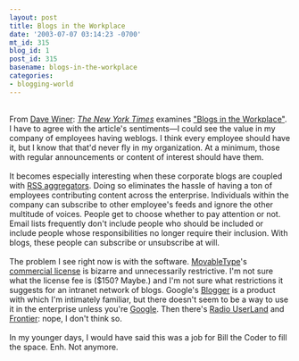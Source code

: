 ```yaml
---
layout: post
title: Blogs in the Workplace
date: '2003-07-07 03:14:23 -0700'
mt_id: 315
blog_id: 1
post_id: 315
basename: blogs-in-the-workplace
categories:
- blogging-world
---
```

<br />From <a href="http://www.scripting.com/">Dave Winer</a>: <a href="http://www.nytimes.com/"><cite>The New York Times</cite></a> examines <a href="http://www.nytimes.com/2003/07/07/technology/07NECO.html?ex=1372910400&amp;en=a1c9026c667117bf&amp;ei=5007&amp;partner=USERLAND">"Blogs in the Workplace"</a>. I have to agree with the article's sentiments&#x2014;I could see the value in my company of employees having weblogs. I think every employee should have it, but I know that that'd never fly in my organization. At a minimum, those with regular announcements or content of interest should have them.<br /><br />It becomes especially interesting when these corporate blogs are coupled with <a href="http://www.hebig.org/blogs/archives/main/000877.php">RSS aggregators</a>. Doing so eliminates the hassle of having a ton of employees contributing content across the enterprise. Individuals within the company can subscribe to other employee's feeds and ignore the other multitude of voices. People get to choose whether to pay attention or not. Email lists frequently don't include people who should be included or include people whose responsibilities no longer require their inclusion. With blogs, these people can subscribe or unsubscribe at will.<br /><br />The problem I see right now is with the software. <a href="http://www.movabletype.org/">MovableType</a>'s <a href="http://movabletype.org/commercial_license.shtml">commercial license</a> is bizarre and unnecessarily restrictive. I'm not sure what the license fee is ($150? Maybe.) and I'm not sure what restrictions it suggests for an intranet network of blogs. Google's <a href="http://www.blogger.com/">Blogger</a> is a product with which I'm intimately familiar, but there doesn't seem to be a way to use it in the enterprise unless you're <a href="http://www.shellen.com/jason/archives/2003_05_01_default.asp#105251741771289488">Google</a>. Then there's <a href="http://radio.userland.com/">Radio UserLand</a> and <a href="http://frontier.userland.com/">Frontier</a>: nope, I don't think so.<br /><br />In my younger days, I would have said this was a job for Bill the Coder to fill the space. Enh. Not anymore.<br /><br /><br />
